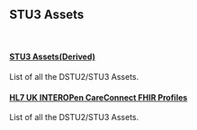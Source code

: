 <div class="container-nhs-pale-grey">

## STU3 Assets

</div>
</br>

<div class="col-grid">
<div class="col-grid-content">
<div class="col-grid-body">
<h4 class="col-grid-title"><b><a href="https://fhir.nhs.uk/">STU3 Assets(Derived)</a></b></h4>
<p class="col-grid-text">List of all the DSTU2/STU3 Assets.</p>
</div>
</div>
<div class="col-grid">
<div class="col-grid-content">
<div class="col-grid-body">
<h4 class="col-grid-title"><b><a href="https://fhir.hl7.org.uk/">HL7 UK INTEROPen CareConnect FHIR Profiles</a></b></h4>
<p class="col-grid-text">List of all the DSTU2/STU3 Assets.</p>
</div>
</div>
</div>
</div>
</br>


